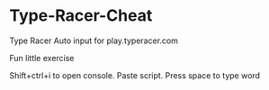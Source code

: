# Type-Racer-Cheat
Type Racer Auto input for play.typeracer.com

Fun little exercise

Shift+ctrl+i to open console.  Paste script.  Press space to type word
